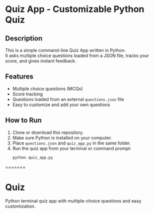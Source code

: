 # Quiz App - Customizable Python Quiz

## Description
This is a simple command-line Quiz App written in Python.  
It asks multiple choice questions loaded from a JSON file, tracks your score, and gives instant feedback.

## Features
- Multiple choice questions (MCQs)  
- Score tracking  
- Questions loaded from an external `questions.json` file  
- Easy to customize and add your own questions

## How to Run
1. Clone or download this repository.  
2. Make sure Python is installed on your computer.  
3. Place `questions.json` and `quiz_app.py` in the same folder.  
4. Run the quiz app from your terminal or command prompt:
   ```bash
   python quiz_app.py
=======
# Quiz
Python terminal quiz app with multiple-choice questions and easy customization.

